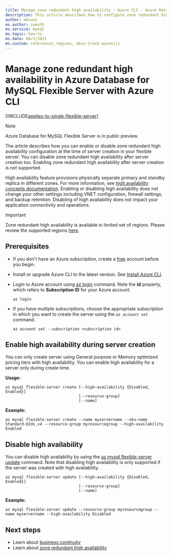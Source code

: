 ```yaml
---
title: Manage zone redundant high availability - Azure CLI - Azure Database for MySQL Flexible Server
description: This article describes how to configure zone redundant high availability in Azure Database for MySQL flexible Server with the Azure CLI.
author: mksuni
ms.author: sumuth
ms.service: mysql
ms.topic: how-to
ms.date: 04/1/2021
ms.custom: references_regions, devx-track-azurecli
---
```


# Manage zone redundant high availability in Azure Database for MySQL Flexible Server with Azure CLI

[!INCLUDE[applies-to-single-flexible-server](includes/applies-to-single-flexible-server.md)]

> [!NOTE]
> Azure Database for MySQL Flexible Server is in public preview. 

The article describes how you can enable or disable zone redundant high availability configuration at the time of server creation in your flexible server. You can disable zone redundant high availability after server creation too. Enabling zone redundant high availability after server creation is not supported.

High availability feature provisions physically separate primary and standby replica in different zones. For more information, see [high availability concepts documentation](./concepts/../concepts-high-availability.md). Enabling or disabling high availability does not change your other settings including VNET configuration, firewall settings, and backup retention. Disabling of high availability does not impact your application connectivity and operations.

> [!IMPORTANT]
> Zone redundant high availability is available in limited set of regions. Please review the supported regions [here](./overview.md#azure-regions). 

## Prerequisites
- If you don't have an Azure subscription, create a [free](https://azure.microsoft.com/free/) account before you begin.
- Install or upgrade Azure CLI to the latest version. See [Install Azure CLI](/cli/azure/install-azure-cli).
-  Login to Azure account using [az login](/cli/azure/reference-index#az_login) command. Note the **id** property, which refers to **Subscription ID** for your Azure account.

    ```azurecli-interactive
    az login
    ````

- If you have multiple subscriptions, choose the appropriate subscription in which you want to create the server using the ```az account set``` command.
`
    ```azurecli
    az account set --subscription <subscription id>
    ```

## Enable high availability during server creation
You can only create server using  General purpose or Memory optimized pricing tiers with high availability. You can enable high availability for a server only during create time.

**Usage:**

```azurecli
az mysql flexible-server create [--high-availability {Disabled, Enabled}]
                                [--resource-group]
                                [--name]
```

**Example:**
```azurecli
az mysql flexible-server create --name myservername --sku-name Standard-D2ds_v4 --resource-group myresourcegroup --high-availability Enabled
```

## Disable high availability

You can disable high availability by using the [az mysql flexible-server update](/cli/azure/mysql/flexible-server#az_mysql_flexible_server_update) command. Note that disabling high availability is only supported if the server was created with high availability. 

```azurecli
az mysql flexible-server update [--high-availability {Disabled, Enabled}]
                                [--resource-group]
                                [--name]
```

**Example:**
```azurecli
az mysql flexible-server update --resource-group myresourcegroup --name myservername --high-availability Disabled
```


## Next steps

-   Learn about [business continuity](./concepts-business-continuity.md)
-   Learn about [zone redundant high availability](./concepts-high-availability.md)
